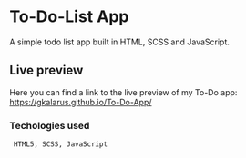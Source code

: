 # To-Do-List App
A simple todo list app built in HTML, SCSS and JavaScript.

## Live preview

Here you can find a link to the live preview of my To-Do app:
https://gkalarus.github.io/To-Do-App/

### Techologies used

```
 HTML5, SCSS, JavaScript
```